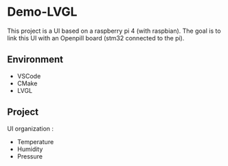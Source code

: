 # Demo-LVGL
This project is a UI based on a raspberry pi 4 (with raspbian).
The goal is to link this UI with an Openpill board (stm32 connected to the pi).
## Environment
- VSCode
- CMake
- LVGL
## Project
UI organization :
- Temperature
- Humidity
- Pressure